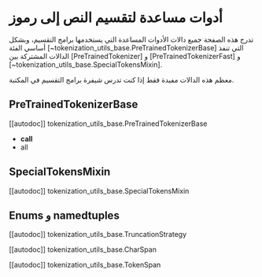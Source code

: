 # أدوات مساعدة لتقسيم النص إلى رموز

تدرج هذه الصفحة جميع دالات الأدوات المساعدة التي يستخدمها برامج التقسيم، وبشكل أساسي الفئة [~tokenization_utils_base.PreTrainedTokenizerBase] التي تنفذ الدالات المشتركة بين [PreTrainedTokenizer] و [PreTrainedTokenizerFast] و [~tokenization_utils_base.SpecialTokensMixin].

معظم هذه الدالات مفيدة فقط إذا كنت تدرس شيفرة برامج التقسيم في المكتبة.

## PreTrainedTokenizerBase

[[autodoc]] tokenization_utils_base.PreTrainedTokenizerBase
- __call__
- all

## SpecialTokensMixin

[[autodoc]] tokenization_utils_base.SpecialTokensMixin

## Enums و namedtuples

[[autodoc]] tokenization_utils_base.TruncationStrategy

[[autodoc]] tokenization_utils_base.CharSpan

[[autodoc]] tokenization_utils_base.TokenSpan
